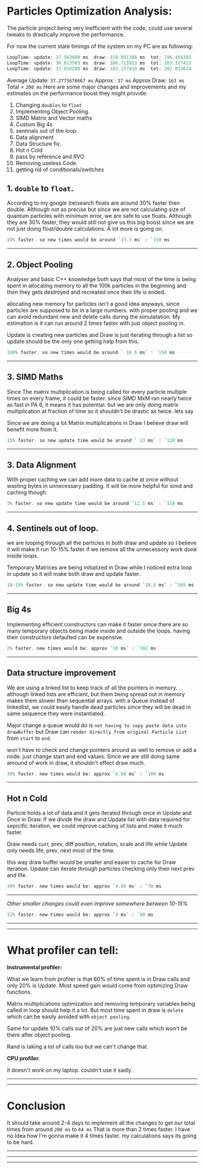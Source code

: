 # Particles Optimization Analysis: 


The particle project being very inefficient with the code, could use several tweaks to drastically improve the performance.  

For now the current state timings of the system on my PC are as following:
```c
LoopTime: update: 37.563000 ms  draw: 158.891388 ms  tot: 196.454391
LoopTime: update: 36.613503 ms  draw: 166.713913 ms  tot: 203.327423
LoopTime: update: 37.656200 ms  draw: 165.157410 ms  tot: 202.813614
```
Average Update: `37.2775676667 ms`
Approx : `37 ms`
Approx Draw: `163 ms`
Total = `200 ms`
Here are some major changes and improvements and my estimates on the performance boost they might provide:

1. Changing `doubles` to `float`
1. Implementing Object Pooling.
1. SIMD Matrix and Vector maths
1. Custom Big 4s
1. sentinals out of the loop.
1. Data alignment
1. Data Structure fix.
1. Hot n Cold
1. pass by reference and RVO
1. Removing useless Code.
1. getting rid of conditionals/switches

## 1. `double` to `float`.
According to my google (re)search floats are around 30% faster then double. Although not as precise but since we are not calculating size of quantum particles with minimum error, we are safe to use floats.
Although they are 30% faster, they would still not give us this big boost since we are not just doing float/double calculations. A lot more is going on.

```c
10% faster. so new times would be around `33.3 ms` : `150 ms
```

---

 ## 2. Object Pooling
 Analyser and basic C++ knowledge both says that most of the time is being spent in allocating memory to all the 100k particles in the beginning and then they gets destroyed and recreated once their life is ended.

 allocating new memory for particles isn't a good idea anyways, since particles are supposed to be in a large numbers.
 with proper pooling and we can avoid redundant new and delete calls during the simulatation. My estimation is it can run around 2 times faster with just object pooling in.

 Update is creating new particles and Draw is just iterating through a list so update should be the only one getting help from this.
 
```c
100% faster. so new times would be around ` 16.6 ms` : `150 ms
```

---

## 3. SIMD Maths
Since The matrix multiplication is being called for every particle multiple times on every frame, it could be faster.
since SIMD MxM ran nearly twice as fast in PA 6, it means it has potential. but we are only doing matrix multiplication at fraction of time so it shouldn't be drastic as twice. lets say

Since we are doing a lot Matrix multiplications in Draw I believe draw will benefit more from it. 

```c
15% faster. so new update time would be around ` 13 ms` : `120 ms
```

---


## 3. Data Alignment
With proper caching we can add more data to cache at once without wasting bytes in unnecessary padding. It will be more helpful for simd and caching though.

```c
3% faster. so new update time would be around `12.5 ms` : `118 ms
```

---

## 4. Sentinels out of loop.
we are looping through all the particles in both draw and update so I believe it will make it run 10-15% faster if we remove all the unnecessory work done inside loops.

Temporary Matrices are being initialized in Draw while I noticed extra loop in update so it will make both draw and update faster.

```c
10-15% faster. so new update time would be around `10.5 ms` : `105 ms
```

---

## Big 4s
Implementing efficient constructors can make it faster since there are so many temporary objects being made inside and outside the loops. having their constructors defaulted can be expensive.

```c
2% faster. new times would be: approx `10 ms` : `102 ms
```

---

## Data structure improvement
We are using a linked list to keep track of all the pointers in memory. although linked lists are efficient, but them being spread out in memory makes them slower than sequential arrays.
with a Queue instead of linkedlist, we could easily handle dead particles since they will be dead in same sequence they were instantiated.

Major change a queue would do is `not having to copy paste data into drawBuffer` but Draw can `render directly from original Particle List` from `start` to `end`.

won't have to check and change pointers around as well to remove or add a node. just change start and end values.
Since we are still doing same amound of work in draw, it shouldn't effect draw much.

```c
30% faster. new times would be: approx `6.66 ms` : `100 ms
```

---

## Hot n Cold
Particle holds a lot of data and it gets iterated through once in Update and Once in Draw.
If we divide the draw and Update list with data required for sepicific iteration, we could improve caching of lists and make it much faster.

Draw needs curr, prev, diff position, rotation, scale and life while Update only needs life, prev, next most of the time.

this way draw buffer would be smaller and easier to cache for Draw iteration.
Update can iterate through particles checking only their next prev and life.

```c
30% faster. new times would be: approx `4.66 ms` : `70 ms
```

---

*Other smaller changes could even improve somewhere between 10-15%*

```c
12% faster. new times would be: approx `4 ms` : `60 ms
```



---
---

# What profiler can tell:

**Instrumental profiler:**

What we learn from profiler is that 60% of time spent is in Draw calls and only 20% is Update. Most speed gain would come from optimizing Draw functions.

Matrix multiplications optimization and removing temporary variables being called in loop should help it a lot.
But most time spent in draw is `delete` which can be easily avoided with `object pooling`. 

Same for update 10% calls out of 20% are just new calls which won't be there after object pooling.

Rand is taking a lot of calls too but we can't change that.

**CPU profiler.**

it doesn't work on my laptop. couldn't use it sadly.

---
---
# Conclusion
It should take around 2-4 days to implement all the changes to get our total times from around `200 ms` to `64 ms` That is more than 2 times faster. I have no Idea how I'm gonna make it 4 times faster. my calculations says its going to be hard.

---
---
---